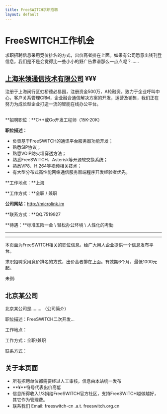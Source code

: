 ```yaml
---
title: FreeSWITCH求职招聘
layout: default
---
```


# FreeSWITCH工作机会

求职招聘信息采用竞价排名的方式，出价高者排在上面。如果有公司愿意出钱刊登信息，我们是不是会觉得比一些小小的野广告靠谱那么一点点呢？……

## [上海米领通信技术有限公司](http://www.microlink.im) ¥¥¥

注册于上海闵行区虹桥德必易园，注册资金500万，A轮融资。致力于企业呼叫中心，客户关系管理CRM，企业融合通信解决方案的开发，运营及销售，我们正在努力为成长型企业打造一流的智能在线办公平台。


<br/>
**招聘职位：**C++或Go开发工程师（15K-20K）

**职位描述：**

* 负责基于FreeSWITCH的通讯平台服务器功能开发；
* 熟悉SIP协议；
* 熟悉VOIP防火墙穿透方法；
* 熟悉FreeSWITCH、Asterisk等开源软交换系统；
* 熟悉VP8、H.264等视频相关技术；
* 有大型分布式高性能网络通信服务器端程序开发经验者优先。

**工作地点：**上海

**工作方式：**全职 / 兼职

**公司网站：**<http://microlink.im>

**联系方式：**QQ.7519927

**待遇：**标准五险一金 \ 轻松办公环境 \ 人性化的考勤

<hr>
<hr>

本页面为FreeSWITCH相关的职位信息。给广大用人企业提供一个信息发布平台。

求职招聘采用竞价排名的方式，出价高者排在上面。有效期6个月，最低1000元起。

未例:

## 北京某公司

北京某公司是........ （公司简介）

职位描述：FreeSWITCH二次开发...

工作地点：

工作方式：全职/兼职

联系方式：


## 关于本页面

* 所有招聘单位都需要经过人工审核，信息由本站统一发布
* **¥**符号代表出价高低
* 信息所得收入1/3捐给FreeSWITCH官方社区，支持FreeSWITCH越做越好，其它作为管理费。
* 联系我们 Email: freeswitch-cn .a.t. freeswitch.org.cn

